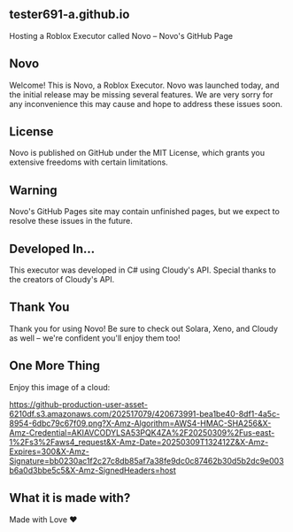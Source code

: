 ## tester691-a.github.io
Hosting a Roblox Executor called Novo – Novo's GitHub Page

## Novo
Welcome! This is Novo, a Roblox Executor. Novo was launched today, and the initial release may be missing several features. We are very sorry for any inconvenience this may cause and hope to address these issues soon.

## License
Novo is published on GitHub under the MIT License, which grants you extensive freedoms with certain limitations.

## Warning
Novo's GitHub Pages site may contain unfinished pages, but we expect to resolve these issues in the future.

## Developed In...
This executor was developed in C# using Cloudy's API. Special thanks to the creators of Cloudy's API.

## Thank You
Thank you for using Novo! Be sure to check out Solara, Xeno, and Cloudy as well – we're confident you'll enjoy them too!

## One More Thing
Enjoy this image of a cloud:

https://github-production-user-asset-6210df.s3.amazonaws.com/202517079/420673991-bea1be40-8df1-4a5c-8954-6dbc79c67f09.png?X-Amz-Algorithm=AWS4-HMAC-SHA256&X-Amz-Credential=AKIAVCODYLSA53PQK4ZA%2F20250309%2Fus-east-1%2Fs3%2Faws4_request&X-Amz-Date=20250309T132412Z&X-Amz-Expires=300&X-Amz-Signature=bb0230ac1f2c27c8db85af7a38fe9dc0c87462b30d5b2dc9e003b6a0d3bbe5c5&X-Amz-SignedHeaders=host
## What it is made with?
Made with Love ❤
